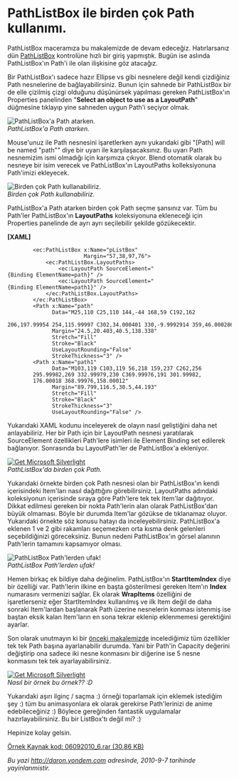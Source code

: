 # PathListBox ile birden çok Path kullanımı.
PathListBox maceramıza bu makalemizde de devam edeceğiz. Hatırlarsanız
dün
[PathListBox](http://daron.yondem.com/tr/post/6da235ad-bdcd-46dc-a328-0428eb447d65)
kontrolüne hızlı bir giriş yapmıştık. Bugün ise aslında PathListBox'ın
Path'i ile olan ilişkisine göz atacağız.

Bir PathListBox'ı sadece hazır Ellipse vs gibi nesnelere değil kendi
çizdiğiniz Path nesnelerine de bağlayabilirsiniz. Bunun için sahnede bir
PathListBox bir de elle çizilmiş çizgi olduğunu düşünürsek yapılması
gereken PathListBox'ın Properties panelinden "**Select an object to use
as a LayoutPath**" düğmesine tıklayıp yine sahneden uygun Path'i seçiyor
olmak.

![PathListBox'a Path
atarken.](media/PathListBox_ile_birden_cok_Path_kullanimi/06092010_1.png)\
*PathListBox'a Path atarken.*

Mouse'unuz ile Path nesnesini işaretlerken aynı yukarıdaki gibi "[Path]
will be named "path"" diye bir uyarı ile karşılaşacaksınız. Bu uyarı
Path nesnemizim ismi olmadığı için karşımıza çıkıyor. Blend otomatik
olarak bu nesneye bir isim verecek ve PathListBox'ın LayoutPaths
kolleksiyonuna Path'imizi ekleyecek.

![Birden çok Path
kullanabiliriz.](media/PathListBox_ile_birden_cok_Path_kullanimi/06092010_2.png)\
*Birden çok Path kullanabiliriz.*

PathListBox'a Path atarken birden çok Path seçme şansınız var. Tüm bu
Path'ler PathListBox'ın **LayoutPaths** koleksiyonuna ekleneceği için
Properties panelinde de ayrı ayrı seçilebilir şekilde gözükecektir.

**[XAML]**

``` {style="font-family: consolas"}
        <ec:PathListBox x:Name="pListBox"
                        Margin="57,38,97,76">
            <ec:PathListBox.LayoutPaths>
                <ec:LayoutPath SourceElement="{Binding ElementName=path}" />
                <ec:LayoutPath SourceElement="{Binding ElementName=path1}" />
            </ec:PathListBox.LayoutPaths>
        </ec:PathListBox>
        <Path x:Name="path"
              Data="M25,110 C25,110 144,-44 168,59 C192,162 
        206,197.99954 254,115.99997 C302,34.000401 330,-9.9992914 359,46.000286"
              Margin="24.5,20.403,40.5,138.338"
              Stretch="Fill"
              Stroke="Black"
              UseLayoutRounding="False"
              StrokeThickness="3" />
        <Path x:Name="path1"
              Data="M103,119 C103,119 56,218 159,237 C262,256 
        295.99982,269 332.99979,230 C369.99976,191 301.99982,
        176.00018 368.99976,158.00012"
              Margin="89.799,116.5,30.5,44.193"
              Stretch="Fill"
              Stroke="Black"
              StrokeThickness="3"
              UseLayoutRounding="False" />
```

Yukarıdaki XAML kodunu inceleyerek de olayın nasıl geliştiğini daha net
anlayabiliriz. Her bir Path için bir LayoutPath nesnesi yaratılarak
SourceElement özellikleri Path'lere isimleri ile Element Binding set
edilerek bağlanıyor. Sonrasında bu LayoutPath'ler de PathListBox'a
ekleniyor.

[![Get Microsoft
Silverlight](http://go.microsoft.com/fwlink/?LinkId=161376)](http://go.microsoft.com/fwlink/?LinkID=149156&v=4.0.50401.0)\
*PathListBox'da birden çok Path.*

Yukarıdaki örnekte birden çok Path nesnesi olan bir PathListBox'ın kendi
içerisindeki Item'ları nasıl dağıttığını görebilirsiniz. LayoutPaths
adındaki koleksiyonun içerisinde sıraya göre Path'lere tek tek Item'lar
dağıtııyor. Dikkat edilmesi gereken bir nokta Path'lerin alan olarak
PathListBox'dan büyük olmaması. Böyle bir durumda Item'lar gözükse de
tıklanamaz oluyor. Yukarıdaki örnekte söz konusu hatayı da
inceleyebilirsiniz. PathListBox'a eklenen 1 ve 2 gibi rakamları
seçemezken orta kısma denk gelenleri seçebildiğinizi göreceksiniz. Bunun
nedeni PathListBox'ın görsel alanının Path'lerin tamamını kapsamıyor
olması.

![PathListBox Path'lerden
ufak!](media/PathListBox_ile_birden_cok_Path_kullanimi/06092010_4.png)\
*PathListBox Path'lerden ufak!*

Hemen birkaç ek bildiye daha değinelim. PathListBox'ın
**StartItemIndex** diye bir özelliği var. Path'lerin ilkine en başta
gösterilmesi gereken Item'ın **Index** numarasını vermenizi sağlar. Ek
olarak **WrapItems** özelliğini de işaretlerseniz eğer StartItemIndex
kullanılmış ve ilk Item değil de daha sonraki Item'lardan başlanarak
Path üzerine nesnelerin konması istenmiş ise baştan eksik kalan
Item'ların en sona tekrar eklenip eklenmemesi gerektiğini ayarlar.

Son olarak unutmayın ki bir [önceki
makalemizde](http://daron.yondem.com/tr/post/6da235ad-bdcd-46dc-a328-0428eb447d65)
incelediğimiz tüm özellikler tek tek Path başına ayarlanabilir durumda.
Yani bir Path'in Capacity değerini değiştirip ona sadece iki nesne
konmasını bir diğerine ise 5 nesne konmasını tek tek ayarlayabilirsiniz.

[![Get Microsoft
Silverlight](http://go.microsoft.com/fwlink/?LinkId=161376)](http://go.microsoft.com/fwlink/?LinkID=149156&v=4.0.50401.0)\
*Nasıl bir örnek bu örnek?? :D*

Yukarıdaki aşırı ilginç / saçma :) örneği toparlamak için eklemek
istediğim şey :) tüm bu animasyonlara ek olarak gerekirse Path'lerinizi
de anime edebileceğiniz :) Böylece gereğinden fantastik uygulamalar
hazırlayabilirsiniz. Bu bir ListBox'tı değil mi? :)

Hepinize kolay gelsin.

[Örnek Kaynak kod: 06092010\_6.rar (30,86
KB)](media/PathListBox_ile_birden_cok_Path_kullanimi/06092010_6.rar)



*Bu yazi http://daron.yondem.com adresinde, 2010-9-7 tarihinde yayinlanmistir.*
